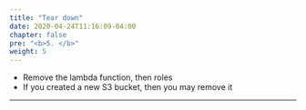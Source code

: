 ```yaml
---
title: "Tear down"
date: 2020-04-24T11:16:09-04:00
chapter: false
pre: "<b>5. </b>"
weight: 5
---
```


* Remove the lambda function, then roles
* If you created a new S3 bucket, then you may remove it

***

